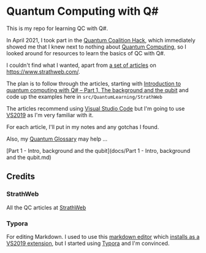 # Quantum Computing with Q#

This is my repo for learning QC with Q#.

In April 2021, I took part in the [Quantum Coalition Hack](https://www.quantumcoalition.io/), which immediately showed me that I knew next to nothing about [Quantum Computing](https://en.wikipedia.org/wiki/Quantum_computing), so I looked around for resources to learn the basics of QC with Q#.

I couldn't find what I wanted, apart from [a set of articles](https://www.strathweb.com/category/quantum-computing/) on https://www.strathweb.com/.

The plan is to follow through the articles, starting with [Introduction to quantum computing with Q# – Part 1, The background and the qubit](https://www.strathweb.com/2020/03/intro-to-quantum-computing-with-q-part-1-the-background-and-the-qubit/) and code up the examples here in `src/QuantumLearning/StrathWeb`

The articles recommend using [Visual Studio Code](https://code.visualstudio.com/) but I'm going to use [VS2019](https://visualstudio.microsoft.com/vs/) as I'm very familiar with it.

For each article, I'll put in my notes and any gotchas I found.

Also, my [Quantum Glossary](https://github.com/alandixon/Quantum-Computing-QSharp/blob/main/QuantumGlossary.md) may help ...

[Part 1 - Intro,  background and the qubit](docs/Part 1 - Intro,  background and the qubit.md)



## Credits

### StrathWeb

All the QC articles at [StrathWeb](https://www.strathweb.com/)

### Typora

For editing Markdown. I used to use this [markdown editor](https://github.com/madskristensen/MarkdownEditor) which [installs as a VS2019 extension](https://marketplace.visualstudio.com/items?itemName=MadsKristensen.MarkdownEditor), but I started using [Typora](https://typora.io/) and I'm convinced.



